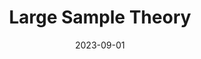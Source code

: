---
title: "Large Sample Theory"
collection: teaching
type: "TA, undergraduate and graduate course"
permalink: /teaching/2023-fall
venue: "Peking University, Guanghua School of Management"
date: 2023-09-01
---
